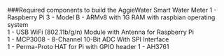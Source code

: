 ###Required components to build the AggieWater Smart Water Meter
1 - Raspberry Pi 3 - Model B - ARMv8 with 1G RAM with raspbian operating system  
1 - USB WiFi (802.11b/g/n) Module with Antenna for Raspberry Pi  
1 - MCP3008 - 8-Channel 10-Bit ADC With SPI Interface  
1 - Perma-Proto HAT for Pi  with GPIO header
1 - AH3761

